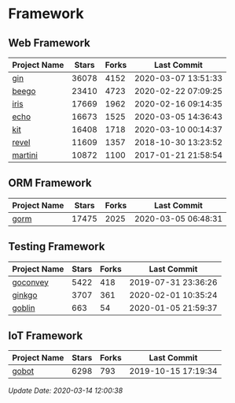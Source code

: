# Framework

## Web Framework

| Project Name | Stars | Forks | Last Commit |
| ------------ | ----- | ----- | ----------- |
| [gin](https://github.com/gin-gonic/gin) | 36078 | 4152 | 2020-03-07 13:51:33 |
| [beego](https://github.com/astaxie/beego) | 23410 | 4723 | 2020-02-22 07:09:25 |
| [iris](https://github.com/kataras/iris) | 17669 | 1962 | 2020-02-16 09:14:35 |
| [echo](https://github.com/labstack/echo) | 16673 | 1525 | 2020-03-05 14:36:43 |
| [kit](https://github.com/go-kit/kit) | 16408 | 1718 | 2020-03-10 00:14:37 |
| [revel](https://github.com/revel/revel) | 11609 | 1357 | 2018-10-30 13:23:52 |
| [martini](https://github.com/go-martini/martini) | 10872 | 1100 | 2017-01-21 21:58:54 |

## ORM Framework

| Project Name | Stars | Forks | Last Commit |
| ------------ | ----- | ----- | ----------- |
| [gorm](https://github.com/jinzhu/gorm) | 17475 | 2025 | 2020-03-05 06:48:31 |

## Testing Framework

| Project Name | Stars | Forks | Last Commit |
| ------------ | ----- | ----- | ----------- |
| [goconvey](https://github.com/smartystreets/goconvey) | 5422 | 418 | 2019-07-31 23:36:26 |
| [ginkgo](https://github.com/onsi/ginkgo) | 3707 | 361 | 2020-02-01 10:35:24 |
| [goblin](https://github.com/franela/goblin) | 663 | 54 | 2020-01-05 21:59:37 |

## IoT Framework

| Project Name | Stars | Forks | Last Commit |
| ------------ | ----- | ----- | ----------- |
| [gobot](https://github.com/hybridgroup/gobot) | 6298 | 793 | 2019-10-15 17:19:34 |

*Update Date: 2020-03-14 12:00:38*